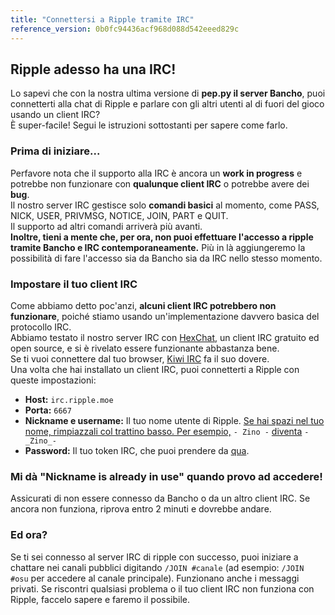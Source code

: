 ```yaml
---
title: "Connettersi a Ripple tramite IRC"
reference_version: 0b0fc94436acf968d088d542eeed829c
---
```

## Ripple adesso ha una IRC!
Lo sapevi che con la nostra ultima versione di **pep.py il server Bancho**, puoi connetterti alla chat di Ripple e parlare con gli altri utenti al di fuori del gioco usando un client IRC?  
È super-facile! Segui le istruzioni sottostanti per sapere come farlo.

### Prima di iniziare...
Perfavore nota che il supporto alla IRC è ancora un **work in progress** e potrebbe non funzionare con **qualunque client IRC** o potrebbe avere dei **bug**.  
Il nostro server IRC gestisce solo **comandi basici** al momento, come PASS, NICK, USER, PRIVMSG, NOTICE, JOIN, PART e QUIT.  
Il supporto ad altri comandi arriverà più avanti.  
**Inoltre, tieni a mente che, per ora, non puoi effettuare l'accesso a ripple tramite Bancho e IRC contemporaneamente.** Più in là aggiungeremo la possibilità di fare l'accesso sia da Bancho sia da IRC nello stesso momento.

### Impostare il tuo client IRC
Come abbiamo detto poc'anzi, **alcuni client IRC potrebbero non funzionare**, poiché stiamo usando un'implementazione davvero basica del protocollo IRC.  
Abbiamo testato il nostro server IRC con [HexChat](https://hexchat.github.io), un client IRC gratuito ed open source, e si è rivelato essere funzionante abbastanza bene.  
Se ti vuoi connettere dal tuo browser, [Kiwi IRC](https://kiwiirc.com/) fa il suo dovere.
<br>
Una volta che hai installato un client IRC, puoi connetterti a Ripple con queste impostazioni:  

- **Host:** `irc.ripple.moe`  
- **Porta:** `6667`  
- **Nickname e username:** Il tuo nome utente di Ripple. <u>Se hai spazi nel tuo nome, rimpiazzali col trattino basso. Per esempio,</u> `- Zino -` <u>diventa</u> `-_Zino_-`  
- **Password:** Il tuo token IRC, che puoi prendere da [qua](/irc).  

### Mi dà "Nickname is already in use" quando provo ad accedere!
Assicurati di non essere connesso da Bancho o da un altro client IRC. Se ancora non funziona, riprova entro 2 minuti e dovrebbe andare.

### Ed ora?
Se ti sei connesso al server IRC di ripple con successo, puoi iniziare a chattare nei canali pubblici digitando `/JOIN #canale` (ad esempio: `/JOIN #osu` per accedere al canale principale). Funzionano anche i messaggi privati. Se riscontri qualsiasi problema o il tuo client IRC non funziona con Ripple, faccelo sapere e faremo il possibile.
